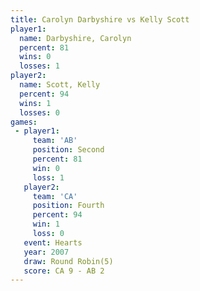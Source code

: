 ```yaml
---
title: Carolyn Darbyshire vs Kelly Scott
player1:                   
  name: Darbyshire, Carolyn
  percent: 81              
  wins: 0                  
  losses: 1                
player2:                   
  name: Scott, Kelly       
  percent: 94              
  wins: 1                  
  losses: 0                
games:
 - player1:          
     team: 'AB'      
     position: Second
     percent: 81     
     win: 0          
     loss: 1         
   player2:          
     team: 'CA'      
     position: Fourth
     percent: 94     
     win: 1          
     loss: 0         
   event: Hearts       
   year: 2007          
   draw: Round Robin(5)
   score: CA 9 - AB 2  
---
```

